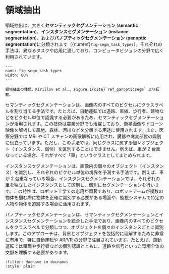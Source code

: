# 領域抽出

領域抽出は、大きく**セマンティックセグメンテーション** (**semantic segmentation**)、**インスタンスセグメンテーション** (**instance segmentation**)、および**パノプティックセグメンテーション** (**panoptic segmentation**)に分類されます（{numref}`fig-segm_task_types`）。それぞれの手法は、異なるタスクや応用に適しており、コンピュータビジョンの分野で広く利用されています。


```{figure} ../_static/segm_task_types.png
---
name: fig-segm_task_types
width: 80%
---

領域抽出の種類。Kirillov et al., Figure 1{cite}`ref_panopticsegm` より転載。
```


セマンティックセグメンテーションは、画像内のすべてのピクセルにクラスラベルを割り当てる手法です。たとえば、自動運転では道路、車線、歩行者、建物などをピクセル単位で認識する必要があるため、セマンティックセグメンテーションが活用されます。この技術は農業分野でも活躍しており、衛星画像やドローン映像を解析して農地、森林、河川などを分類する用途に使用されます。また、医療分野では MRI や CT スキャンの画像解析に応用され、臓器や病変部位の識別に役立っています。ただし、この手法では、同じクラスに属する個々オブジェクト（インスタンス、個体）を区別することはできません。例えば、車が 2 台重なっている場合、それがすべて「車」というクラスとしてまとめられます。

インスタンスセグメンテーションは、画像内の個々のオブジェクト（インスタンス）を識別し、それぞれのピクセル単位の境界を予測する手法です。例えば、車が 2 台重なっている場合、インスタンスセグメンテーションでは、それぞれの車を独立したインスタンスとして区別し、個別にセグメンテーションを行います。この特性は、ロボット工学での応用が顕著であり、ロボットアームが複数の物体を掴む際に物体を正確に識別する必要がある場面や、監視システムで特定の人物や物体を追跡する場合に活用されます。

パノプティックセグメンテーションは、セマンティックセグメンテーションとインスタンスセグメンテーションを統合した手法であり、画像内のすべてのピクセルをクラスラベルで分類しつつ、オブジェクトを個々のインスタンスごとに識別します。このアプローチは、背景とオブジェクトを包括的に理解するために非常に有用で、特に自動運転や AR/VR の分野で注目されています。たとえば、自動運転では車両や歩行者などの個別認識とともに、道路や信号といった環境全体の文脈を理解する必要があります。


```{bibliography} ../references.bib
:filter: docname in docnames
:style: plain
```